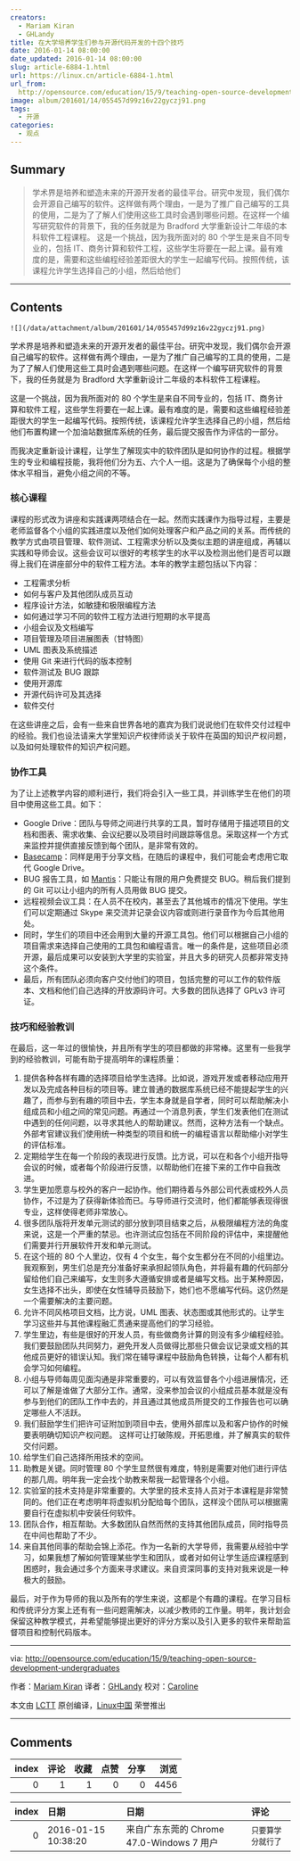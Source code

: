 ```yaml
---
creators:
  - Mariam Kiran
  - GHLandy
title: 在大学培养学生们参与开源代码开发的十四个技巧
date: 2016-01-14 08:00:00
date_updated: 2016-01-14 08:00:00
slug: article-6884-1.html
url: https://linux.cn/article-6884-1.html
url_from: 
  http://opensource.com/education/15/9/teaching-open-source-development-undergraduates
image: album/201601/14/055457d99z16v22gyczj91.png
tags:
  - 开源
categories:
  - 观点
---
```


## Summary

> 学术界是培养和塑造未来的开源开发者的最佳平台。研究中发现，我们偶尔会开源自己编写的软件。这样做有两个理由，一是为了推广自己编写的工具的使用，二是为了了解人们使用这些工具时会遇到哪些问题。在这样一个编写研究软件的背景下，我的任务就是为 Bradford 大学重新设计二年级的本科软件工程课程。 这是一个挑战，因为我所面对的 80 个学生是来自不同专业的，包括 IT、商务计算和软件工程，这些学生将要在一起上课。最有难度的是，需要和这些编程经验差距很大的学生一起编写代码。按照传统，该课程允许学生选择自己的小组，然后给他们

***

<!-- more -->

## Contents

`![](/data/attachment/album/201601/14/055457d99z16v22gyczj91.png)`

学术界是培养和塑造未来的开源开发者的最佳平台。研究中发现，我们偶尔会开源自己编写的软件。这样做有两个理由，一是为了推广自己编写的工具的使用，二是为了了解人们使用这些工具时会遇到哪些问题。在这样一个编写研究软件的背景下，我的任务就是为 Bradford 大学重新设计二年级的本科软件工程课程。

这是一个挑战，因为我所面对的 80 个学生是来自不同专业的，包括 IT、商务计算和软件工程，这些学生将要在一起上课。最有难度的是，需要和这些编程经验差距很大的学生一起编写代码。按照传统，该课程允许学生选择自己的小组，然后给他们布置构建一个加油站数据库系统的任务，最后提交报告作为评估的一部分。

而我决定重新设计课程，让学生了解现实中的软件团队是如何协作的过程。根据学生的专业和编程技能，我将他们分为五、六个人一组。这是为了确保每个小组的整体水平相当，避免小组之间的不等。

### 核心课程

课程的形式改为讲座和实践课两项结合在一起。然而实践课作为指导过程，主要是老师监督各个小组的实践进度以及他们如何处理客户和产品之间的关系。而传统的教学方式由项目管理、软件测试、工程需求分析以及类似主题的讲座组成，再辅以实践和导师会议。这些会议可以很好的考核学生的水平以及检测出他们是否可以跟得上我们在讲座部分中的软件工程方法。本年的教学主题包括以下内容：

* 工程需求分析
* 如何与客户及其他团队成员互动
* 程序设计方法，如敏捷和极限编程方法
* 如何通过学习不同的软件工程方法进行短期的水平提高
* 小组会议及文档编写
* 项目管理及项目进展图表（甘特图）
* UML 图表及系统描述
* 使用 Git 来进行代码的版本控制
* 软件测试及 BUG 跟踪
* 使用开源库
* 开源代码许可及其选择
* 软件交付

在这些讲座之后，会有一些来自世界各地的嘉宾为我们说说他们在软件交付过程中的经验。我们也设法请来大学里知识产权律师谈关于软件在英国的知识产权问题，以及如何处理软件的知识产权问题。

### 协作工具

为了让上述教学内容的顺利进行，我们将会引入一些工具，并训练学生在他们的项目中使用这些工具。如下：

* Google Drive：团队与导师之间进行共享的工具，暂时存储用于描述项目的文档和图表、需求收集、会议纪要以及项目时间跟踪等信息。采取这样一个方式来监控并提供直接反馈到每个团队，是非常有效的。
* [Basecamp](https://basecamp.com/)：同样是用于分享文档，在随后的课程中，我们可能会考虑用它取代 Google Drive。
* BUG 报告工具，如 [Mantis](https://www.mantisbt.org/)：只能让有限的用户免费提交 BUG。稍后我们提到的 Git 可以让小组内的所有人员用做 BUG 提交。
* 远程视频会议工具：在人员不在校内，甚至去了其他城市的情况下使用。学生们可以定期通过 Skype 来交流并记录会议内容或则进行录音作为今后其他用处。
* 同时，学生们的项目中还会用到大量的开源工具包。他们可以根据自己小组的项目需求来选择自己使用的工具包和编程语言。唯一的条件是，这些项目必须开源，最后成果可以安装到大学里的实验室，并且大多的研究人员都非常支持这个条件。
* 最后，所有团队必须向客户交付他们的项目，包括完整的可以工作的软件版本、文档和他们自己选择的开放源码许可。大多数的团队选择了 GPLv3 许可证。

### 技巧和经验教训

在最后，这一年过的很愉快，并且所有学生的项目都做的非常棒。这里有一些我学到的经验教训，可能有助于提高明年的课程质量：

1. 提供各种各样有趣的选择项目给学生选择。比如说，游戏开发或者移动应用开发以及完成各种目标的项目等。建立普通的数据库系统已经不能提起学生的兴趣了，而参与到有趣的项目中去，学生本身就是自学者，同时可以帮助解决小组成员和小组之间的常见问题。再通过一个消息列表，学生们发表他们在测试中遇到的任何问题，以寻求其他人的帮助建议。然而，这种方法有一个缺点。外部考官建议我们使用统一种类型的项目和统一的编程语言以帮助缩小对学生的评估标准。
2. 定期给学生在每一个阶段的表现进行反馈。比方说，可以在和各个小组开指导会议的时候，或者每个阶段进行反馈，以帮助他们在接下来的工作中自我改进。
3. 学生更加愿意与校外的客户一起协作。他们期待着与外部公司代表或校外人员协作，不过是为了获得新体验而已。与导师进行交流时，他们都能够表现得很专业，这样使得老师非常放心。
4. 很多团队版将开发单元测试的部分放到项目结束之后，从极限编程方法的角度来说，这是一个严重的禁忌。也许测试应包括在不同阶段的评估中，来提醒他们需要并行开展软件开发和单元测试。
5. 在这个班的 80 个人里边，仅有 4 个女生，每个女生都分在不同的小组里边。我观察到，男生们总是充分准备好来承担起领队角色，并将最有趣的代码部分留给他们自己来编写，女生则多大遵循安排或者是编写文档。出于某种原因，女生选择不出头，即使在女性辅导员鼓励下，她们也不愿编写代码。这仍然是一个需要解决的主要问题。
6. 允许不同风格项目文档，比方说，UML 图表、状态图或其他形式的。让学生学习这些并与其他课程融汇贯通来提高他们的学习经验。
7. 学生里边，有些是很好的开发人员，有些做商务计算的则没有多少编程经验。我们要鼓励团队共同努力，避免开发人员做得比那些只做会议记录或文档的其他成员更好的错误认知。我们常在辅导课程中鼓励角色转换，让每个人都有机会学习如何编程。
8. 小组与导师每周见面沟通是非常重要的，可以有效监督各个小组进展情况，还可以了解是谁做了大部分工作。通常，没来参加会议的小组成员基本就是没有参与到他们的团队工作中去的，并且通过其他成员所提交的工作报告也可以确定哪些人不活跃。
9. 我们鼓励学生们把许可证附加到项目中去，使用外部库以及和客户协作的时候要表明确切知识产权问题。 这样可让打破陈规，开拓思维，并了解真实的软件交付问题。
10. 给学生们自己选择所用技术的空间。
11. 助教是关键。同时管理 80 个学生显然很有难度，特别是需要对他们进行评估的那几周。明年我一定会找个助教来帮我一起管理各个小组。
12. 实验室的技术支持是非常重要的。大学里的技术支持人员对于本课程是非常赞同的。他们正在考虑明年将虚拟机分配给每个团队，这样没个团队可以根据需要自行在虚拟机中安装任何软件。
13. 团队合作，相互帮助。大多数团队自然而然的支持其他团队成员，同时指导员在中间也帮助了不少。
14. 来自其他同事的帮助会锦上添花。作为一名新的大学导师，我需要从经验中学习，如果我想了解如何管理某些学生和团队，或者对如何让学生适应课程感到困惑时，我会通过多个方面来寻求建议。来自资深同事的支持对我来说是一种极大的鼓励。

最后，对于作为导师的我以及所有的学生来说，这都是个有趣的课程。在学习目标和传统评分方案上还有有一些问题需解决，以减少教师的工作量。明年，我计划会保留这种教学模式，并希望能够提出更好的评分方案以及引入更多的软件来帮助监督项目和控制代码版本。

---

via: <http://opensource.com/education/15/9/teaching-open-source-development-undergraduates>

作者：[Mariam Kiran](http://opensource.com/users/mariamkiran) 译者：[GHLandy](https://github.com/GHLandy) 校对：[Caroline](https://github.com/carolinewuyan)

本文由 [LCTT](https://github.com/LCTT/TranslateProject) 原创编译，[Linux中国](https://linux.cn/) 荣誉推出

***

## Comments


|   index |   评论 |   收藏 |   点赞 |   分享 |   浏览 |
|--------:|-------:|-------:|-------:|-------:|-------:|
|       0 |      1 |      1 |      0 |      0 |   4456 |

|   index | 日期                | 日期                                      | 评论               |
|--------:|:--------------------|:------------------------------------------|:-------------------|
|       0 | 2016-01-15 10:38:20 | 来自广东东莞的 Chrome 47.0-Windows 7 用户 | `只要算学分就行了` |
